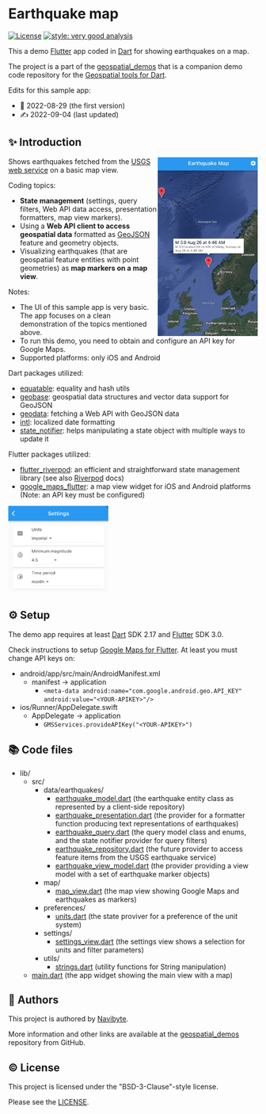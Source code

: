 # Earthquake map

[![License](https://img.shields.io/badge/License-BSD%203--Clause-blue.svg)](https://opensource.org/licenses/BSD-3-Clause) [![style: very good analysis](https://img.shields.io/badge/style-very_good_analysis-B22C89.svg)](https://pub.dev/packages/very_good_analysis)

This a demo [Flutter](https://flutter.dev/) app coded in
[Dart](https://dart.dev/) for showing earthquakes on a map.

The project is a part of the
[geospatial_demos](https://github.com/navibyte/geospatial_demos) that
is a companion demo code repository for the 
[Geospatial tools for Dart](https://github.com/navibyte/geospatial).

Edits for this sample app:
* 📅 2022-08-29 (the first version)
* ✍️ 2022-09-04 (last updated)

## :sparkles: Introduction

<img src="assets/screenshots/map_view.jpg" align="right" width="40%" title="Earthquake Map - Map View" />

Shows earthquakes fetched from the [USGS web service](https://earthquake.usgs.gov/earthquakes/feed/) on a basic map view.

Coding topics:
* **State management** (settings, query filters, Web API data access, presentation formatters, map view markers).
* Using a **Web API client to access geospatial data** formatted as [GeoJSON](https://geojson.org/) feature and geometry objects.
* Visualizing earthquakes (that are geospatial feature entities with point geometries) as **map markers on a map view**.

Notes:
* The UI of this sample app is very basic. The app focuses on a clean demonstration of the topics mentioned above.
* To run this demo, you need to obtain and configure an API key for Google Maps.
* Supported platforms: only iOS and Android

Dart packages utilized:
* [equatable](https://pub.dev/packages/equatable): equality and hash utils
* [geobase](https://pub.dev/packages/geobase): geospatial data structures and vector data support for GeoJSON
* [geodata](https://pub.dev/packages/geodata): fetching a Web API with GeoJSON data
* [intl](https://pub.dev/packages/intl): localized date formatting
* [state_notifier](https://pub.dev/packages/state_notifier): helps manipulating a state object with multiple ways to update it 

Flutter packages utilized:
* [flutter_riverpod](https://pub.dev/packages/flutter_riverpod): an efficient and straightforward state management library (see also [Riverpod](https://riverpod.dev/) docs)
* [google_maps_flutter](https://pub.dev/packages/google_maps_flutter): a map view widget for iOS and Android platforms (Note: an API key must be configured)

<img src="assets/screenshots/settings_view.png" width="40%" title="Earthquake Map - Settings View" />

## ⚙️ Setup

The demo app requires at least [Dart](https://dart.dev/) SDK 2.17 and [Flutter](https://flutter.dev/) SDK 3.0.

Check instructions to setup [Google Maps for Flutter](https://pub.dev/packages/google_maps_flutter). At least you must change API keys on:

- android/app/src/main/AndroidManifest.xml
    - manifest -> application
        - `<meta-data android:name="com.google.android.geo.API_KEY" android:value="<YOUR-APIKEY>"/>`
- ios/Runner/AppDelegate.swift
    - AppDelegate -> application
        - `GMSServices.provideAPIKey("<YOUR-APIKEY>")`

## 📚 Code files

* lib/
  * src/
    * data/earthquakes/
      * [earthquake_model.dart](lib/src/data/earthquakes/earthquake_model.dart) (the earthquake entity class as represented by a client-side repository)  
      * [earthquake_presentation.dart](lib/src/data/earthquakes/earthquake_presentation.dart) (the provider for a formatter function producing text representations of earthquakes) 
      * [earthquake_query.dart](lib/src/data/earthquakes/earthquake_query.dart) (the query model class and enums, and the state notifier provider for query filters)      
      * [earthquake_repository.dart](lib/src/data/earthquakes/earthquake_repository.dart) (the future provider to access feature items from the USGS earthquake service)
      * [earthquake_view_model.dart](lib/src/data/earthquakes/earthquake_view_model.dart) (the provider providing a view model with a set of earthquake marker objects)
    * map/
      * [map_view.dart](lib/src/map/map_view.dart) (the map view showing Google Maps and earthquakes as markers)
    * preferences/
      * [units.dart](lib/src/preferences/units.dart) (the state proviver for a preference of the unit system)
    * settings/
      * [settings_view.dart](lib/src/settings/settings_view.dart) (the settings view shows a selection for units and filter parameters)
    * utils/
      * [strings.dart](lib/src/utils/strings.dart) (utility functions for String manipulation)
  * [main.dart](lib/main.dart) (the app widget showing the main view with a map)

## :house_with_garden: Authors

This project is authored by [Navibyte](https://navibyte.com).

More information and other links are available at the
[geospatial_demos](https://github.com/navibyte/geospatial_demos) repository
from GitHub. 

## :copyright: License

This project is licensed under the "BSD-3-Clause"-style license.

Please see the 
[LICENSE](https://github.com/navibyte/geospatial_demos/blob/main/LICENSE).